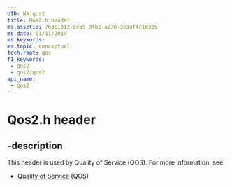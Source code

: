 ```yaml
---
UID: NA:qos2
title: Qos2.h header
ms.assetid: 763b1312-8c59-3fb2-a278-3e3af4c10385
ms.date: 01/11/2019
ms.keywords: 
ms.topic: conceptual
tech.root: qos
f1_keywords:
 - qos2
 - qos2/qos2
api_name:
 - qos2
---
```


# Qos2.h header


## -description

This header is used by Quality of Service (QOS). For more information, see:

- [Quality of Service (QOS)](../_qos/index.md)

